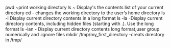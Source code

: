 pwd ~print working directory
ls ~ Display's the contents list of your current directory
cd - changes the working directory to the user’s home directory
ls -l Display current directory contents in a long format
ls -la -Display current directory contents, including hidden files (starting with .). Use the long format
ls -lan - Display current directory contents long format,user group numerically and .ignore files
mkdir /tmp/my_first_directory -creats directory in /tmp/
